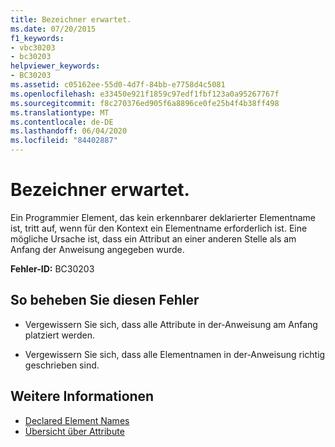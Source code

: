 ```yaml
---
title: Bezeichner erwartet.
ms.date: 07/20/2015
f1_keywords:
- vbc30203
- bc30203
helpviewer_keywords:
- BC30203
ms.assetid: c05162ee-55d0-4d7f-84bb-e7758d4c5081
ms.openlocfilehash: e33450e921f1859c97edf1fbf123a0a95267767f
ms.sourcegitcommit: f8c270376ed905f6a8896ce0fe25b4f4b38ff498
ms.translationtype: MT
ms.contentlocale: de-DE
ms.lasthandoff: 06/04/2020
ms.locfileid: "84402887"
---
```

# <a name="identifier-expected"></a>Bezeichner erwartet.
Ein Programmier Element, das kein erkennbarer deklarierter Elementname ist, tritt auf, wenn für den Kontext ein Elementname erforderlich ist. Eine mögliche Ursache ist, dass ein Attribut an einer anderen Stelle als am Anfang der Anweisung angegeben wurde.  
  
 **Fehler-ID:** BC30203  
  
## <a name="to-correct-this-error"></a>So beheben Sie diesen Fehler  
  
- Vergewissern Sie sich, dass alle Attribute in der-Anweisung am Anfang platziert werden.  
  
- Vergewissern Sie sich, dass alle Elementnamen in der-Anweisung richtig geschrieben sind.  
  
## <a name="see-also"></a>Weitere Informationen

- [Declared Element Names](../../programming-guide/language-features/declared-elements/declared-element-names.md)
- [Übersicht über Attribute](../../programming-guide/concepts/attributes/index.md)
